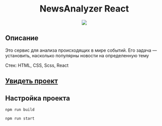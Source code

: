 <h1 align="center">NewsAnalyzer React</h1>
<p align="center">
  <img src="https://img.shields.io/badge/made%20by-opv1-blue.svg">
</p>

## Описание

Это сервис для анализа происходящих в мире событий. Его задача — установить, насколько популярны новости на определенную тему

Стек: HTML, CSS, Scss, React

## [Увидеть проект](https://opv1.github.io/analyzer-app-yp-react/)

## Настройка проекта

```
npm run build
```

```
npm run start
```
